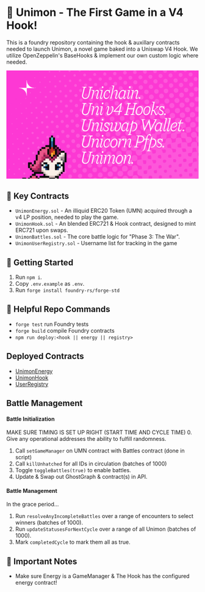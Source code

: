 # 🦄 Unimon - The First Game in a V4 Hook!

This is a foundry repository containing the hook & auxillary contracts needed to launch Unimon, a novel game baked into a Uniswap V4 Hook. We utilize OpenZeppelin's BaseHooks & implement our own custom logic where needed.

![Unimon Banner](public/banner.png)

## 🔑 Key Contracts

- `UnimonEnergy.sol` - An illiquid ERC20 Token (UMN) acquired through a v4 LP position, needed to play the game.
- `UnimonHook.sol` - An blended ERC721 & Hook contract, designed to mint ERC721 upon swaps.
- `UnimonBattles.sol` - The core battle logic for "Phase 3: The War".
- `UnimonUserRegistry.sol` - Username list for tracking in the game

## 🚗 Getting Started

1. Run `npm i`.
2. Copy `.env.example` as `.env`.
3. Run `forge install foundry-rs/forge-std`

## 🤝 Helpful Repo Commands

- `forge test` run Foundry tests
- `forge build` compile Foundry contracts
- `npm run deploy:<hook || energy || registry>`

## Deployed Contracts

- [UnimonEnergy](https://uniscan.xyz/address/0x7edc481366a345d7f9fcecb207408b5f2887ff99)
- [UnimonHook](https://uniscan.xyz/address/0x7f7d7e4a9d4da8997730997983c5ca64846868c0)
- [UserRegistry](https://uniscan.xyz/address/0xb11749d5392f1a3ed18f42dd2e438348d9e5c0d4)

## Battle Management

#### Battle Initialization

MAKE SURE TIMING IS SET UP RIGHT (START TIME AND CYCLE TIME)
0. Give any operational addresses the ability to fulfill randomness.
1. Call `setGameManager` on UMN contract with Battles contract (done in script)
2. Call `killUnhatched` for all IDs in circulation (batches of 1000)
3. Toggle `toggleBattles(true)` to enable battles.
4. Update & Swap out GhostGraph & contract(s) in API.

#### Battle Management

In the grace period...

1. Run `resolveAnyIncompleteBattles` over a range of encounters to select winners (batches of 1000).
2. Run `updateStatusesForNextCycle` over a range of all Unimon (batches of 1000).
3. Mark `completedCycle` to mark them all as true.

## 📝 Important Notes

- Make sure Energy is a GameManager & The Hook has the configured energy contract!

